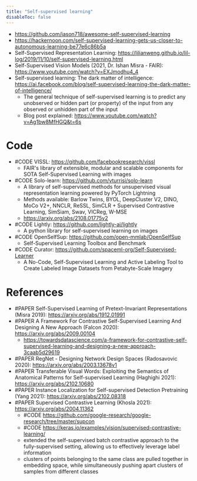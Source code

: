```yaml
---
title: "Self-supervised learning"
disableToc: false 
---
```


- https://github.com/jason718/awesome-self-supervised-learning
- https://hackernoon.com/self-supervised-learning-gets-us-closer-to-autonomous-learning-be77e6c86b5a
- Self-Supervised Representation Learning: https://lilianweng.github.io/lil-log/2019/11/10/self-supervised-learning.html
- Self-Supervised Vision Models (2021, Dr. Ishan Misra - FAIR): https://www.youtube.com/watch?v=EXJmodhu4_4
- Self-supervised learning: The dark matter of intelligence: https://ai.facebook.com/blog/self-supervised-learning-the-dark-matter-of-intelligence/
	- The general technique of self-supervised learning is to predict any unobserved or hidden part (or property) of the input from any observed or unhidden part of the input
	- Blog post explained: https://www.youtube.com/watch?v=Ag1bw8MfHGQ&t=6s


# Code
- #CODE VISSL: https://github.com/facebookresearch/vissl
	- FAIR's library of extensible, modular and scalable components for SOTA Self-Supervised Learning with images
- #CODE Solo-learn: https://github.com/vturrisi/solo-learn
	- A library of self-supervised methods for unsupervised visual representation learning powered by PyTorch Lightning
	- Methods available: Barlow Twins, BYOL, DeepCluster V2, DINO, MoCo V2+, NNCLR, ReSSL, SimCLR + Supervised Contrastive Learning, SimSiam, Swav, VICReg, W-MSE
	- https://arxiv.org/abs/2108.01775v2
- #CODE Lightly: https://github.com/lightly-ai/lightly
	- A python library for self-supervised learning on images
- #CODE OpenSelfSup: https://github.com/open-mmlab/OpenSelfSup
	- Self-Supervised Learning Toolbox and Benchmark
- #CODE Curator: https://github.com/spaceml-org/Self-Supervised-Learner
	- A No-Code, Self-Supervised Learning and Active Labeling Tool to Create Labeled Image Datasets from Petabyte-Scale Imagery


# References
- #PAPER Self-Supervised Learning of Pretext-Invariant Representations (Misra 2019): https://arxiv.org/abs/1912.01991
- #PAPER A Framework For Contrastive Self-Supervised Learning And Designing A New Approach (Falcon 2020): https://arxiv.org/abs/2009.00104
	- https://towardsdatascience.com/a-framework-for-contrastive-self-supervised-learning-and-designing-a-new-approach-3caab5d29619
- #PAPER RegNet - Designing Network Design Spaces (Radosavovic 2020): https://arxiv.org/abs/2003.13678v1
- #PAPER Transferable Visual Words: Exploiting the Semantics of Anatomical Patterns for Self-supervised Learning (Haghighi 2021): https://arxiv.org/abs/2102.10680
- #PAPER Instance Localization for Self-supervised Detection Pretraining (Yang 2021): https://arxiv.org/abs/2102.08318
- #PAPER Supervised Contrastive Learning (Khosla 2021): https://arxiv.org/abs/2004.11362
	- #CODE https://github.com/google-research/google-research/tree/master/supcon
	- #CODE https://keras.io/examples/vision/supervised-contrastive-learning/
	- extended the self-supervised batch contrastive approach to the fully-supervised setting, allowing us to effectively leverage label information
	- clusters of points belonging to the same class are pulled together in embedding space, while simultaneously pushing apart clusters of samples from different classes
